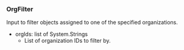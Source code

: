 ### OrgFilter
Input to filter objects assigned to one of the specified organizations.

- orgIds: list of System.Strings
  - List of organization IDs to filter by.
